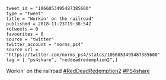 ```
tweet_id = "1066053495487385600"
type = "tweet"
title = "Workin' on the railroad"
published = 2018-11-23T19:38:54Z
retweets = 0
favourites = 0
source = "twitter"
twitter_account = "norms_ps4"
source_url = "https://twitter.com/norms_ps4/status/1066053495487385600"
tag = [ "ps4share", "reddeadredemption2",]
```

Workin' on the railroad [#RedDeadRedemption2](/tags/reddeadredemption2/) [#PS4share](/tags/ps4share/)

<p class='image'><img src='http://mnf.m17s.net/2018/11/23/DstiAJoWsAA6Pwr.jpg' alt=''></p>

